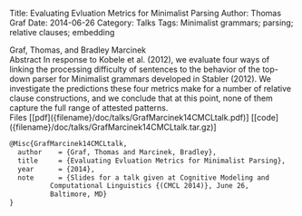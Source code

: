 Title: Evaluating Evluation Metrics for Minimalist Parsing
Author: Thomas Graf
Date: 2014-06-26
Category: Talks
Tags: Minimalist grammars; parsing; relative clauses; embedding

<div markdown class="authors">
Graf, Thomas, and Bradley Marcinek
</div>

<div markdown class="abstract">
<span id="abstract-title">Abstract</span>
In response to Kobele et al. (2012), we evaluate four ways of linking the processing difficulty of sentences to the behavior of the top-down parser for Minimalist grammars developed in Stabler (2012).
We investigate the predictions these four metrics make for a number of relative clause constructions, and we conclude that at this point, none of them capture the full range of attested patterns.
</div>

<div markdown class="files">
<span id="files-title">Files</span>
[[pdf]({filename}/doc/talks/GrafMarcinek14CMCLtalk.pdf)]
[[code]({filename}/doc/talks/GrafMarcinek14CMCLtalk.tar.gz)]
</div>

~~~latex
@Misc{GrafMarcinek14CMCLtalk,
  author	= {Graf, Thomas and Marcinek, Bradley},
  title		= {Evaluating Evluation Metrics for Minimalist Parsing},
  year		= {2014},
  note		= {Slides for a talk given at Cognitive Modeling and
		  Computational Linguistics {(CMCL 2014)}, June 26,
		  Baltimore, MD}
}
~~~
